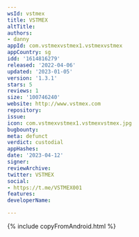 ```yaml
---
wsId: vstmex
title: VSTMEX
altTitle: 
authors:
- danny
appId: com.vstmexvstmex1.vstmexvstmex
appCountry: sg
idd: '1614816279'
released: '2022-04-06'
updated: '2023-01-05'
version: '1.3.1'
stars: 5
reviews: 1
size: '100746240'
website: http://www.vstmex.com
repository: 
issue: 
icon: com.vstmexvstmex1.vstmexvstmex.jpg
bugbounty: 
meta: defunct
verdict: custodial
appHashes: 
date: '2023-04-12'
signer: 
reviewArchive: 
twitter: VSTMEX
social:
- https://t.me/VSTMEX001
features: 
developerName: 

---
```


{% include copyFromAndroid.html %}

